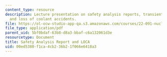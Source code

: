 ```yaml
---
content_type: resource
description: Lecture presentation on safety analysis reports, transients and accidents,
  and loss of coolant accidents.
file: https://ol-ocw-studio-app-qa.s3.amazonaws.com/courses/22-091-nuclear-reactor-safety-spring-2008/00ed5380f1ca4cb236b21f066e6418a3_MIT22_091S08_lec10.pdf
file_type: application/pdf
parent_uid: 5bf0bdaf-63b8-d8a3-bbaf-c6a132061d3e
resourcetype: Document
title: Safety Analysis Report and LOCA
uid: 00ed5380-f1ca-4cb2-36b2-1f066e6418a3
---
```

